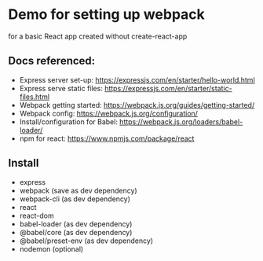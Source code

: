 # Demo for setting up webpack
for a basic React app created without create-react-app

## Docs referenced:
* Express server set-up: https://expressjs.com/en/starter/hello-world.html
* Express serve static files: https://expressjs.com/en/starter/static-files.html
* Webpack getting started: https://webpack.js.org/guides/getting-started/
* Webpack config: https://webpack.js.org/configuration/
* Install/configuration for Babel: https://webpack.js.org/loaders/babel-loader/
* npm for react: https://www.npmjs.com/package/react

## Install
* express
* webpack (save as dev dependency)
* webpack-cli (as dev dependency)
* react
* react-dom
* babel-loader (as dev dependency)
* @babel/core (as dev dependency)
* @babel/preset-env (as dev dependency)
* nodemon (optional)